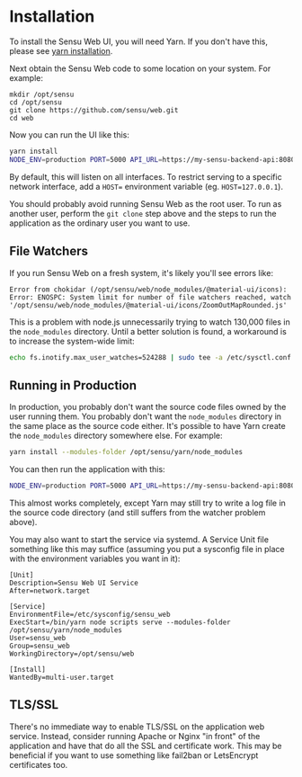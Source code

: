 # Installation

To install the Sensu Web UI, you will need Yarn. If you don't have this,
please see [yarn installation](https://classic.yarnpkg.com/en/docs/install/).

Next obtain the Sensu Web code to some location on your system. For example:

```
mkdir /opt/sensu
cd /opt/sensu
git clone https://github.com/sensu/web.git
cd web
```

Now you can run the UI like this:

```bash
yarn install
NODE_ENV=production PORT=5000 API_URL=https://my-sensu-backend-api:8080 yarn node scripts serve
```
By default, this will listen on all interfaces. To restrict serving to a specific network interface, add a `HOST=` environment variable (eg. `HOST=127.0.0.1`).

You should probably avoid running Sensu Web as the root user. To run as another user, perform the `git clone` step above and the steps to run the application as the ordinary user you want to use.

## File Watchers

If you run Sensu Web on a fresh system, it's likely you'll see errors like:

```
Error from chokidar (/opt/sensu/web/node_modules/@material-ui/icons): Error: ENOSPC: System limit for number of file watchers reached, watch '/opt/sensu/web/node_modules/@material-ui/icons/ZoomOutMapRounded.js'
```
This is a problem with node.js unnecessarily trying to watch 130,000 files in
the `node_modules` directory. Until a better solution is found, a workaround is to
increase the system-wide limit:

```bash
echo fs.inotify.max_user_watches=524288 | sudo tee -a /etc/sysctl.conf && sudo sysctl -p
```

## Running in Production

In production, you probably don't want the source code files owned by the
user running them. You probably don't want the `node_modules` directory in the
same place as the source code either. It's possible to have Yarn create the
`node_modules` directory somewhere else. For example:

```bash
yarn install --modules-folder /opt/sensu/yarn/node_modules
```

You can then run the application with this:

```bash
NODE_ENV=production PORT=5000 API_URL=https://my-sensu-backend-api:8080 yarn node scripts serve --modules-folder /opt/sensu/yarn/node_modules
```

This almost works completely, except Yarn may still try to write a log file in the source code directory (and still suffers from the watcher problem above).

You may also want to start the service via systemd. A Service Unit file something like this may suffice (assuming you put a sysconfig file in place with the environment variables you want in it):
```
[Unit]
Description=Sensu Web UI Service
After=network.target

[Service]
EnvironmentFile=/etc/sysconfig/sensu_web
ExecStart=/bin/yarn node scripts serve --modules-folder /opt/sensu/yarn/node_modules
User=sensu_web
Group=sensu_web
WorkingDirectory=/opt/sensu/web

[Install]
WantedBy=multi-user.target
```

## TLS/SSL

There's no immediate way to enable TLS/SSL on the application web service. Instead,
consider running Apache or Nginx "in front" of the application and have that do
all the SSL and certificate work. This may be beneficial if you want to use
something like fail2ban or LetsEncrypt certificates too.
